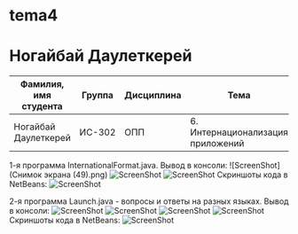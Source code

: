 # tema4

# Ногайбай Даулеткерей

| Фамилия, имя студента | Группа | Дисциплина| Тема |
| ------ | ------ | ------ | ------ |
| Ногайбай Даулеткерей | ИС-302 | ОПП | 6. Интернационализация приложений |

1-я программа InternationalFormat.java.
Вывод в консоли:
![ScreenShot](Снимок экрана (49).png)
![ScreenShot](output1-2.png)
![ScreenShot](output1-3.png)
Скриншоты кода в NetBeans:
![ScreenShot](source1.png)

2-я программа Launch.java - вопросы и ответы на разных языках.
Вывод в консоли:
![ScreenShot](output2-1.png)
![ScreenShot](output2-2.png)
![ScreenShot](output2-3.png)
![ScreenShot](output2-4.png)
Скриншоты кода в NetBeans:
![ScreenShot](source2.png)
